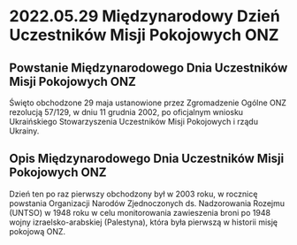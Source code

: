 # 2022.05.29 Międzynarodowy Dzień Uczestników Misji Pokojowych ONZ

## Powstanie Międzynarodowego Dnia Uczestników Misji Pokojowych ONZ

Święto obchodzone 29 maja ustanowione przez Zgromadzenie Ogólne ONZ rezolucją 57/129, w dniu 11 grudnia 2002, po oficjalnym wniosku Ukraińskiego Stowarzyszenia Uczestników Misji Pokojowych i rządu Ukrainy.

## Opis Międzynarodowego Dnia Uczestników Misji Pokojowych ONZ

Dzień ten po raz pierwszy obchodzony był w 2003 roku, w rocznicę powstania Organizacji Narodów Zjednoczonych ds. Nadzorowania Rozejmu (UNTSO) w 1948 roku w celu monitorowania zawieszenia broni po 1948 wojny izraelsko-arabskiej (Palestyna), która była pierwszą w historii misję pokojową ONZ.
